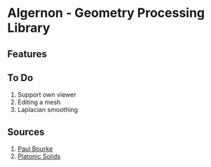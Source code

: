 # Algernon - Geometry Processing Library


## Features

## To Do

1. Support own viewer
2. Editing a mesh
3. Laplacian smoothing

## Sources

1. [Paul Bourke](https://paulbourke.net/)
2. [Platonic Solids](https://paulbourke.net/geometry/platonic/)